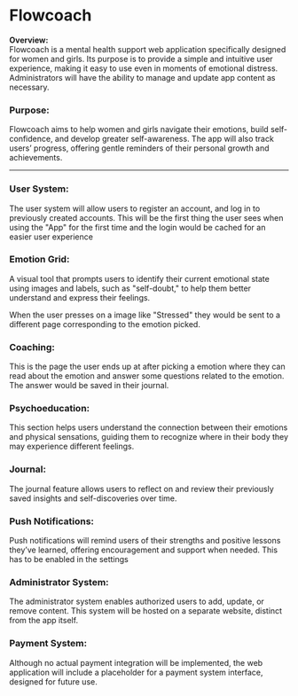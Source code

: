 # Flowcoach


**Overview:**  
Flowcoach is a mental health support web application specifically designed for women and girls. Its purpose is to provide a simple and intuitive user experience, making it easy to use even in moments of emotional distress. Administrators will have the ability to manage and update app content as necessary.

### Purpose:
Flowcoach aims to help women and girls navigate their emotions, build self-confidence, and develop greater self-awareness. The app will also track users’ progress, offering gentle reminders of their personal growth and achievements.

---

### User System:
The user system will allow users to register an account, and log in to previously created accounts.
This will be the first thing the user sees when using the "App" for the first time and the login would be cached for an easier user experience

### Emotion Grid:
A visual tool that prompts users to identify their current emotional state using images and labels, such as "self-doubt," to help them better understand and express their feelings. 

When the user presses on a image like "Stressed" they would be sent to a different page corresponding to the emotion picked.

### Coaching:
This is the page the user ends up at after picking a emotion where they can read about the emotion and answer some questions related to the emotion. The answer would be saved in their journal.

### Psychoeducation:
This section helps users understand the connection between their emotions and physical sensations, guiding them to recognize where in their body they may experience different feelings.

### Journal:  
The journal feature allows users to reflect on and review their previously saved insights and self-discoveries over time.

### Push Notifications:
Push notifications will remind users of their strengths and positive lessons they’ve learned, offering encouragement and support when needed.
This has to be enabled in the settings 

### Administrator System:
The administrator system enables authorized users to add, update, or remove content. This system will be hosted on a separate website, distinct from the app itself.

### Payment System:
Although no actual payment integration will be implemented, the web application will include a placeholder for a payment system interface, designed for future use.